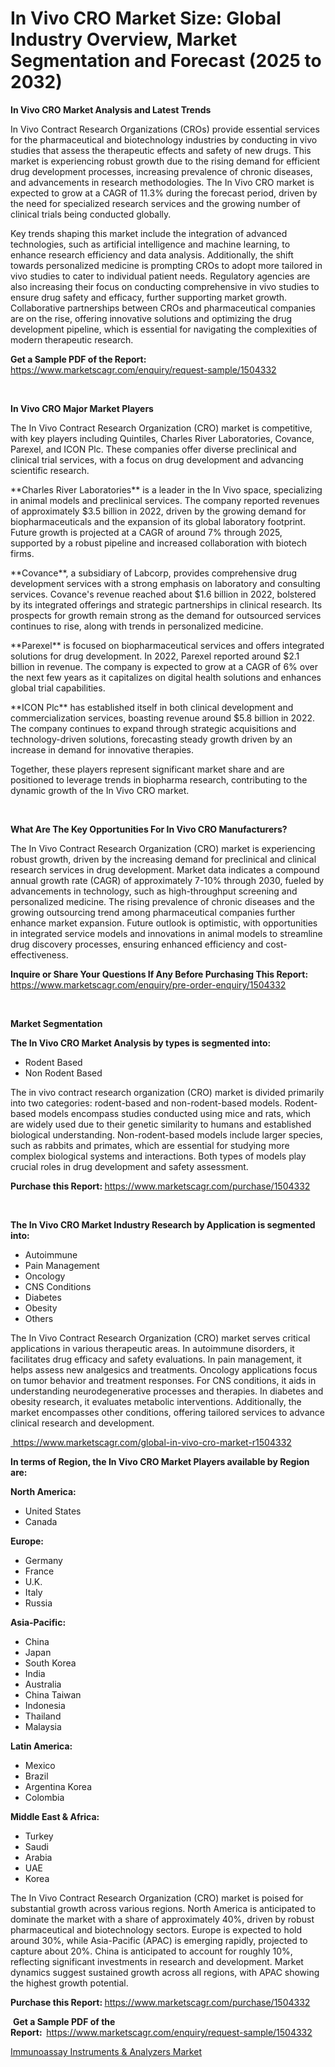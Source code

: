<p><h1>In Vivo CRO Market Size: Global Industry Overview, Market Segmentation and Forecast (2025 to 2032)</h1></p><p><strong>In Vivo CRO Market Analysis and Latest Trends</strong></p>
<p><p>In Vivo Contract Research Organizations (CROs) provide essential services for the pharmaceutical and biotechnology industries by conducting in vivo studies that assess the therapeutic effects and safety of new drugs. This market is experiencing robust growth due to the rising demand for efficient drug development processes, increasing prevalence of chronic diseases, and advancements in research methodologies. The In Vivo CRO market is expected to grow at a CAGR of 11.3% during the forecast period, driven by the need for specialized research services and the growing number of clinical trials being conducted globally.</p><p>Key trends shaping this market include the integration of advanced technologies, such as artificial intelligence and machine learning, to enhance research efficiency and data analysis. Additionally, the shift towards personalized medicine is prompting CROs to adopt more tailored in vivo studies to cater to individual patient needs. Regulatory agencies are also increasing their focus on conducting comprehensive in vivo studies to ensure drug safety and efficacy, further supporting market growth. Collaborative partnerships between CROs and pharmaceutical companies are on the rise, offering innovative solutions and optimizing the drug development pipeline, which is essential for navigating the complexities of modern therapeutic research.</p></p>
<p><strong>Get a Sample PDF of the Report:&nbsp;</strong> <a href="https://www.marketscagr.com/enquiry/request-sample/1504332?utm_campaign=2106&utm_medium=2&utm_source=Github&utm_content=ia&utm_term=23032025&utm_id=in-vivo-cro">https://www.marketscagr.com/enquiry/request-sample/1504332</a></p>
<p>&nbsp;</p>
<p><strong>In Vivo CRO Major Market Players</strong></p>
<p><p>The In Vivo Contract Research Organization (CRO) market is competitive, with key players including Quintiles, Charles River Laboratories, Covance, Parexel, and ICON Plc. These companies offer diverse preclinical and clinical trial services, with a focus on drug development and advancing scientific research.</p><p>**Charles River Laboratories** is a leader in the In Vivo space, specializing in animal models and preclinical services. The company reported revenues of approximately $3.5 billion in 2022, driven by the growing demand for biopharmaceuticals and the expansion of its global laboratory footprint. Future growth is projected at a CAGR of around 7% through 2025, supported by a robust pipeline and increased collaboration with biotech firms.</p><p>**Covance**, a subsidiary of Labcorp, provides comprehensive drug development services with a strong emphasis on laboratory and consulting services. Covance's revenue reached about $1.6 billion in 2022, bolstered by its integrated offerings and strategic partnerships in clinical research. Its prospects for growth remain strong as the demand for outsourced services continues to rise, along with trends in personalized medicine.</p><p>**Parexel** is focused on biopharmaceutical services and offers integrated solutions for drug development. In 2022, Parexel reported around $2.1 billion in revenue. The company is expected to grow at a CAGR of 6% over the next few years as it capitalizes on digital health solutions and enhances global trial capabilities.</p><p>**ICON Plc** has established itself in both clinical development and commercialization services, boasting revenue around $5.8 billion in 2022. The company continues to expand through strategic acquisitions and technology-driven solutions, forecasting steady growth driven by an increase in demand for innovative therapies.</p><p>Together, these players represent significant market share and are positioned to leverage trends in biopharma research, contributing to the dynamic growth of the In Vivo CRO market.</p></p>
<p>&nbsp;</p>
<p><strong>What Are The Key Opportunities For In Vivo CRO Manufacturers?</strong></p>
<p><p>The In Vivo Contract Research Organization (CRO) market is experiencing robust growth, driven by the increasing demand for preclinical and clinical research services in drug development. Market data indicates a compound annual growth rate (CAGR) of approximately 7-10% through 2030, fueled by advancements in technology, such as high-throughput screening and personalized medicine. The rising prevalence of chronic diseases and the growing outsourcing trend among pharmaceutical companies further enhance market expansion. Future outlook is optimistic, with opportunities in integrated service models and innovations in animal models to streamline drug discovery processes, ensuring enhanced efficiency and cost-effectiveness.</p></p>
<p><strong>Inquire or Share Your Questions If Any Before Purchasing This Report:</strong> <a href="https://www.marketscagr.com/enquiry/pre-order-enquiry/1504332?utm_campaign=2106&utm_medium=2&utm_source=Github&utm_content=ia&utm_term=23032025&utm_id=in-vivo-cro">https://www.marketscagr.com/enquiry/pre-order-enquiry/1504332</a></p>
<p>&nbsp;</p>
<p><strong>Market Segmentation</strong></p>
<p><strong>The In Vivo CRO Market Analysis by types is segmented into:</strong></p>
<p><ul><li>Rodent Based</li><li>Non Rodent Based</li></ul></p>
<p><p>The in vivo contract research organization (CRO) market is divided primarily into two categories: rodent-based and non-rodent-based models. Rodent-based models encompass studies conducted using mice and rats, which are widely used due to their genetic similarity to humans and established biological understanding. Non-rodent-based models include larger species, such as rabbits and primates, which are essential for studying more complex biological systems and interactions. Both types of models play crucial roles in drug development and safety assessment.</p></p>
<p><strong>Purchase this Report:&nbsp;</strong><a href="https://www.marketscagr.com/purchase/1504332?utm_campaign=2106&utm_medium=2&utm_source=Github&utm_content=ia&utm_term=23032025&utm_id=in-vivo-cro">https://www.marketscagr.com/purchase/1504332</a></p>
<p>&nbsp;</p>
<p><strong>The In Vivo CRO Market Industry Research by Application is segmented into:</strong></p>
<p><ul><li>Autoimmune</li><li>Pain Management</li><li>Oncology</li><li>CNS Conditions</li><li>Diabetes</li><li>Obesity</li><li>Others</li></ul></p>
<p><p>The In Vivo Contract Research Organization (CRO) market serves critical applications in various therapeutic areas. In autoimmune disorders, it facilitates drug efficacy and safety evaluations. In pain management, it helps assess new analgesics and treatments. Oncology applications focus on tumor behavior and treatment responses. For CNS conditions, it aids in understanding neurodegenerative processes and therapies. In diabetes and obesity research, it evaluates metabolic interventions. Additionally, the market encompasses other conditions, offering tailored services to advance clinical research and development.</p></p>
<p><a href="https://www.marketscagr.com/global-in-vivo-cro-market-r1504332?utm_campaign=2106&utm_medium=2&utm_source=Github&utm_content=ia&utm_term=23032025&utm_id=in-vivo-cro">&nbsp;https://www.marketscagr.com/global-in-vivo-cro-market-r1504332</a></p>
<p><strong>In terms of Region, the In Vivo CRO Market Players available by Region are:</strong></p>
<p>
    <p> <strong> North America: </strong>
        <ul>
            <li>United States</li>
            <li>Canada</li>
        </ul>
        </p> 
    <p> <strong> Europe: </strong>
        <ul>
            <li>Germany</li>
            <li>France</li>
            <li>U.K.</li>
            <li>Italy</li>
            <li>Russia</li>
        </ul>
        </p> 
    <p> <strong> Asia-Pacific: </strong>
        <ul>
            <li>China</li>
            <li>Japan</li>
            <li>South Korea</li>
            <li>India</li>
            <li>Australia</li>
            <li>China Taiwan</li>
            <li>Indonesia</li>
            <li>Thailand</li>
            <li>Malaysia</li>
        </ul>
        </p> 
    <p> <strong> Latin America: </strong>
        <ul>
            <li>Mexico</li>
            <li>Brazil</li>
            <li>Argentina Korea</li>
            <li>Colombia</li>
        </ul>
        </p> 
    <p> <strong> Middle East & Africa: </strong>
        <ul>
            <li>Turkey</li>
            <li>Saudi</li>
            <li>Arabia</li>
            <li>UAE</li>
            <li>Korea</li>
        </ul>
    </p>
    </p>
<p><p>The In Vivo Contract Research Organization (CRO) market is poised for substantial growth across various regions. North America is anticipated to dominate the market with a share of approximately 40%, driven by robust pharmaceutical and biotechnology sectors. Europe is expected to hold around 30%, while Asia-Pacific (APAC) is emerging rapidly, projected to capture about 20%. China is anticipated to account for roughly 10%, reflecting significant investments in research and development. Market dynamics suggest sustained growth across all regions, with APAC showing the highest growth potential.</p></p>
<p><strong>Purchase this Report: </strong><a href="https://www.marketscagr.com/purchase/1504332?utm_campaign=2106&utm_medium=2&utm_source=Github&utm_content=ia&utm_term=23032025&utm_id=in-vivo-cro">https://www.marketscagr.com/purchase/1504332</a></p>
<p>&nbsp;<strong>Get a Sample PDF of the Report:&nbsp;&nbsp;</strong><a href="https://www.marketscagr.com/enquiry/request-sample/1504332?utm_campaign=2106&utm_medium=2&utm_source=Github&utm_content=ia&utm_term=23032025&utm_id=in-vivo-cro">https://www.marketscagr.com/enquiry/request-sample/1504332</a></p>
<p><strong></strong></p>
<p><p><a href="https://github.com/JosephineMcguire65/Market-Research-Report-List-2/blob/main/immunoassay-instruments-analyzers-market.md?utm_campaign=2106&utm_medium=2&utm_source=Github&utm_content=ia&utm_term=23032025&utm_id=in-vivo-cro">Immunoassay Instruments & Analyzers Market</a></p></p>